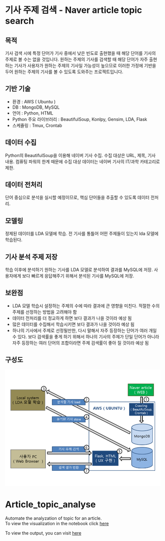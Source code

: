 # 기사 주제 검색 - Naver article topic search 

## 목적
기사 검색 시에 특정 단어가 기사 중에서 낮은 빈도로 출현했을 때 해당 단어를 기사의 주제로 볼 수는 없을 것입니다. 원하는 주제의 기사를 검색할 때 해당 단어가 자주 출현하는 기사가 사용자가 원하는 주제의 기사일 가능성이 높으므로 이러한 가정에 기반을 두어 원하는 주제의 기사를 볼 수 있도록 도와주는 프로젝트입니다.

## 기반 기술
* 환경 : AWS ( Ubuntu ) <br>
* DB : MongoDB, MySQL <br>
* 언어 : Python, HTML <br>
* Python 주요 라이브러리 : BeautifulSoup, Konlpy, Gensim, LDA, Flask <br>
* 스케쥴링 : Tmux, Crontab <br>

## 데이터 수집
Python의 BeautifulSoup을 이용해 네이버 기사 수집. 수집 대상은 URL, 제목, 기사 내용. 컴퓨팅 파워의 한계 때문에 수집 대상 데이터는 네이버 기사의 IT/과학 카테고리로 제한.

## 데이터 전처리
단어 중심으로 분석을 실시할 예정이므로, 핵심 단어들을 추출할 수 있도록 데이터 전처리.

## 모델링
정제된 데이터를 LDA 모델에 학습. 전 기사를 통틀어 어떤 주제들이 있는지 lda 모델에 학습된다.

## 기사 분석 주제 저장
학습 이후에 분석하기 원하는 기사를 LDA 모델로 분석하여 결과를 MySQL에 저장. 사용자에게 보다 빠르게 응답해주기 위해서 분석된 기사를 MySQL에 저장.

## 보완점
* LDA 모델 학습시 설정하는 주제의 수에 따라 결과에 큰 영향을 미친다. 적절한 수의 주제를 선정하는 방법을 고려해야 함<br>
* 데이터 전처리를 더 정교하게 하면 보다 결과가 나을 것이라 예상 됨<br>
* 많은 데이터를 수집해서 학습시키면 보다 결과가 나을 것이라 예상 됨<br>
* 하나의 기사에서 주제로 선정될만한, 다시 말해서 자주 등장하는 단어가 여러 개일 수 있다. 보다 검색률을 좋게 하기 위해서 하나의 기사의 주제가 단일 단어가 아니라 자주 등장하는 여러 단어의 조합이라면 주제 검색률이 좋아 질 것이라 예상 됨<br>

## 구성도
![기사분석구성도](article_analysis_diagram.png)


# Article_topic_analyse
  Automate the analyzation of topic for an article. <br>
  To view the visualization in the notebook click [here](http://nbviewer.jupyter.org/github/migk153/article_topic_analyse/blob/master/Korean_nlp_article_topic.ipynb#topic=33&lambda=1&term=)

  To view the output, you can visit [here](http://13.58.153.20:5001/ta)

